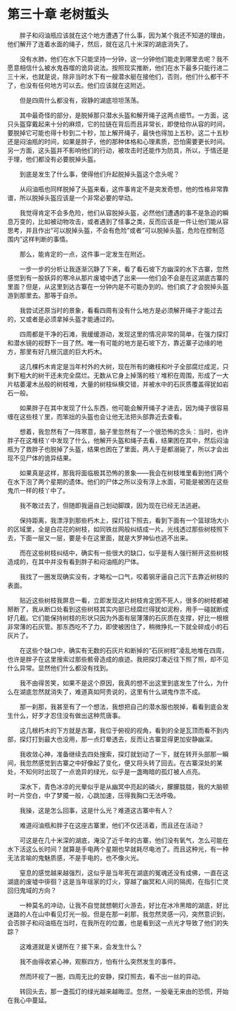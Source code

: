 # 第三十章 老树蜇头


　　胖子和闷油瓶应该就在这个地方遭遇了什么事，因为某个我还不知道的理由，他们解开了连着水面的绳子，然后，就在这几十米深的湖底消失了。

　　没有水肺，他们在水下只能坚持一分钟，这一分钟他们能走到哪里去呢？我不愿意相信什么被水鬼吞噬的诡异说法。按照现实推断，他们在水下最多只能行进二三十米，也就是说，除非当时水下有一艘潜水艇在接他们，否则，他们什么都干不了，也没有任何地方可以去。他们应该就在这附近。

　　但是四周什么都没有，寂静的湖底坦坦荡荡。

　　其中最奇怪的部分，是脱掉那只潜水头盔和解开绳子这两点细节。一方面，这只头盔穿戴起来十分的麻烦，它的拉链在背后而且非常长，即使给你从容的时间，要脱掉它可能也得十秒到二十秒，加上解开绳子，最快也得加上五秒。这二十五秒还是闷油瓶的时间，如果是胖子，他的那种体格和心理素质，恐怕需要更长时间。另一方面，这头盔并不影响他们的行动，被攻击时还能作为防具，所以，于情还是于理，他们都没有必要脱掉头盔。

　　到底是发生了什么事，使得他们升起脱掉头盔这个念头呢？

　　从闷油瓶也同样脱掉了头盔来看，这件事肯定不是突发奇想，他的性格非常靠谱，所以脱掉头盔应该是一个非常必要的举动。

　　我觉得肯定不会多危险，他们从容脱掉头盔，必然他们遭遇的事不是急迫的瞬息万变的，比如被动物攻击，或者遇到了怪事之类，反而应该是一件让他们能从容思考，并且作出“可以脱掉头盔，不会有危险”或者“可以脱掉头盔，危险在控制范围内”这样判断的事情。

　　那么，能肯定的一点，这件事一定发生在附近。

　　一步一步的分析让我逐渐沉静了下来，看了看石坡下方幽深的水下古寨，忽然感觉到有一股妖异的寒冷从那片废墟中透了出来——他们会不会是在这湖底古寨的里面？但是，从这里到达古寨在一分钟内是不可能办到的。他们疯了才会脱掉头盔游到那里去。那等于自杀。

　　我尝试还原当时的景象，看看四周有没有什么地方是必须解开绳子才能过去的，又或者是必须拿掉头盔才能通过的。

　　四周都是干净的石滩，我缓缓游动，发现这里的情况非常的简单，在强力探灯和潜水镜的视野下一目了然。唯一有可能的地方是石坡下方，靠近寨子边缘的地方，那里有好几根沉底的巨大朽木。

　　这几棵朽木肯定是当年村外的大树，现在所有的嫩枝和叶子全部腐烂成泥，只剩下粗大的树干还未完全腐烂。无数从它身上掉落的枝丫堆积在周围，形成了一大片枯萎灌木丛般的树枝堆，大量的树枝纵横交错，并被水中的石灰质覆盖得犹如岩石一般。

　　如果胖子在其中发现了什么东西，他可能会解开绳子才进去，因为绳子很容易缠在这些枝丫里，而笨拙的头盔也会让他无法把头部靠近去查看。

　　想着，我忽然有了一阵寒意，脑子里忽然有了一个很恐怖的念头：当时，也许胖子在这堆枝丫中发现了什么，他解开头盔和绳子去看，结果困在其中，然后闷油瓶为了救胖子也脱掉了头盔，结果也困在了里面，两人于是都溺毙了，所以才会出现不见尸体的诡异结果。

　　如果真是这样，那我将面临极其恐怖的景象——我会在树枝堆里看到他们两个在水下泡了两个星期的遗体。他们的尸体之所以没有浮上水面，可能是被困在这些鬼爪一样的枝丫中了。 

　　我不敢过去了，但随即我逼自己划动脚蹼，因为现在已经无法逃避。

　　保持距离，我漂浮到那些朽木上，探灯往下照去，看到下面有一个篮球场大小的区域里，全是白花花的树枝，如同铁丝网般纠结成一片。光线透过那些树枝照下去，下面一层又一层，要是卡在这里面，就是大罗神仙也逃不出来。

　　而在这些树枝纠结中，确实有一些很大的缺口，似乎是有人强行掰开这些树枝造成的，在其中并没有看到胖子和闷油瓶的尸体。

　　我找了一圈发现确实没有，才略松一口气，咬着钢牙逼自己沉下去靠近树枝的表面。

　　贴近这些树枝我屏息一看，立即发现这片树枝肯定困不死人，很多的树枝都被掰断了，我从断口处看到这些树枝其实内部已经腐烂得犹如泥粉，用手一碰就断成好几截。它们能保持树枝的形状只因为外面有层薄薄的石灰质在支撑，好比一根根非常薄的石灰管。那东西吃不了力，即使被困住了，稍微挣扎一下就全碎成小的石灰片了。

　　在这些个缺口中，确实有无数的石灰片和断掉的“石灰树枝”凌乱地堆在四周，也许是胖子在这里搜索过那些骸骨造成的痕迹。我把探灯凑近往下照了照，却不见什么异常。显然他们什么都没有找到。

　　我不由得苦笑，如果不是这个原因，我真的想不出这里到底发生了什么，为什么在湖底忽然就消失了，难道真如阿贵说的，这里有什么湖鬼作祟不成。

　　那一刹那，我甚至有了一个想法，我想把自己的潜水服也脱掉，看看到底会发生什么，好歹才忍住没有做出这种荒唐事。

　　这几根朽木的下方就是古寨，我位于俯视的视角，看到的全是瓦顶而看不到内部，探灯打到最大也没用，那一点灯晕透去，反而让古寨显得更加安静幽深。

　　我收敛心神，准备继续去四处搜索，探灯就划动了一下，就在转开头部那一瞬间，我忽然感觉到古寨之中好像起了变化，便又将头转了回去。在古寨深处的某处，不知何时出现了一点诡异的绿光，似乎是一盏晦暗的孤灯被人点亮。

　　深水下，青色冰凉的光晕似乎是从幽冥中亮起的磷火，朦朦胧胧，我的大脑顿时一片空白，中了梦魇一般，心跳加速，压得我胸口无法呼吸。

　　我操，这是怎么回事，这是什么光？难道这古寨中有人？

　　难道闷油瓶和胖子在这座古寨里，他们不仅还活着，而且还在活动？

　　可这是在几十米深的湖底，淹没了近千年的古寨，他们没有氧气，怎么可能在水下活这么长时间？就算是手电两个星期也早就耗尽电池了。而且这种光，有一种无法言喻的鬼魅质感，不是手电的，也不像火光。

　　窒息的感觉越来越强烈，这似乎是当年死在湖底的冤魂还没有成佛，一直在这湖底的废墟中徘徊？这是当年瑶家的灯火，穿越了幽冥和人间的隔阂，在指引亡灵回归鬼域的方向？

　　一种莫名的冲动，让我不自觉就想朝灯火游去，好比在冰冷黑暗的湖底，好比迷路的人在山中看见灯光一般。但是在那一刹那，我忽然灵感一闪，突然意识到，会否胖子和闷油瓶在当时，在我所在的位置，也是看到这一点光才导致了他们的失踪？

　　这难道就是关键所在？接下来，会发生什么？

　　我不由得收紧心神，观察四方，怕有什么突然发生的事件。

　　然而环视了一圈，四周无比的安静，探灯照去，看不出一丝的异动。

　　转回头去，那一盏孤灯的绿光越来越晦涩。忽然，一股毫无来由的恐慌，开始在我心中蔓延。

